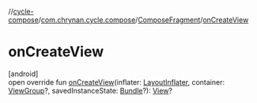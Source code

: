 //[cycle-compose](../../../index.md)/[com.chrynan.cycle.compose](../index.md)/[ComposeFragment](index.md)/[onCreateView](on-create-view.md)

# onCreateView

[android]\
open override fun [onCreateView](on-create-view.md)(inflater: [LayoutInflater](https://developer.android.com/reference/kotlin/android/view/LayoutInflater.html), container: [ViewGroup](https://developer.android.com/reference/kotlin/android/view/ViewGroup.html)?, savedInstanceState: [Bundle](https://developer.android.com/reference/kotlin/android/os/Bundle.html)?): [View](https://developer.android.com/reference/kotlin/android/view/View.html)?
